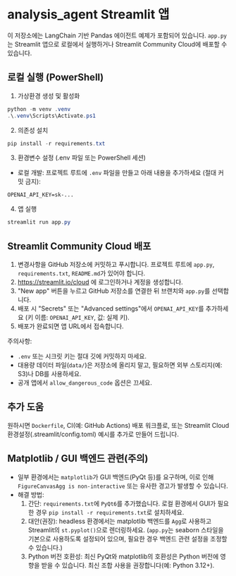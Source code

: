 # analysis_agent Streamlit 앱

이 저장소에는 LangChain 기반 Pandas 에이전트 예제가 포함되어 있습니다. `app.py`는 Streamlit 앱으로 로컬에서 실행하거나 Streamlit Community Cloud에 배포할 수 있습니다.

## 로컬 실행 (PowerShell)

1. 가상환경 생성 및 활성화

```powershell
python -m venv .venv
.\.venv\Scripts\Activate.ps1
```

2. 의존성 설치

```powershell
pip install -r requirements.txt
```

3. 환경변수 설정 (.env 파일 또는 PowerShell 세션)

- 로컬 개발: 프로젝트 루트에 `.env` 파일을 만들고 아래 내용을 추가하세요 (절대 커밋 금지):

```
OPENAI_API_KEY=sk-...
```

4. 앱 실행

```powershell
streamlit run app.py
```

## Streamlit Community Cloud 배포

1. 변경사항을 GitHub 저장소에 커밋하고 푸시합니다. 프로젝트 루트에 `app.py`, `requirements.txt`, `README.md`가 있어야 합니다.
2. https://streamlit.io/cloud 에 로그인하거나 계정을 생성합니다.
3. "New app" 버튼을 누르고 GitHub 저장소를 연결한 뒤 브랜치와 `app.py`를 선택합니다.
4. 배포 시 "Secrets" 또는 "Advanced settings"에서 `OPENAI_API_KEY`를 추가하세요 (키 이름: `OPENAI_API_KEY`, 값: 실제 키).
5. 배포가 완료되면 앱 URL에서 접속합니다.

주의사항:
- `.env` 또는 시크릿 키는 절대 깃에 커밋하지 마세요.
- 대용량 데이터 파일(`data/`)은 저장소에 올리지 말고, 필요하면 외부 스토리지(예: S3)나 DB를 사용하세요.
- 공개 앱에서 `allow_dangerous_code` 옵션은 끄세요.

## 추가 도움
원하시면 `Dockerfile`, CI(예: GitHub Actions) 배포 워크플로, 또는 Streamlit Cloud 환경설정(.streamlit/config.toml) 예시를 추가로 만들어 드립니다.

## Matplotlib / GUI 백엔드 관련(주의)

- 일부 환경에서는 `matplotlib`가 GUI 백엔드(PyQt 등)를 요구하며, 이로 인해 `FigureCanvasAgg is non-interactive` 또는 유사한 경고가 발생할 수 있습니다.
- 해결 방법:
	1. 간단: `requirements.txt`에 `PyQt6`를 추가했습니다. 로컬 환경에서 GUI가 필요한 경우 `pip install -r requirements.txt`로 설치하세요.
	2. 대안(권장): headless 환경에서는 matplotlib 백엔드를 `Agg`로 사용하고 Streamlit의 `st.pyplot()`으로 렌더링하세요. (`app.py`는 seaborn 스타일을 기본으로 사용하도록 설정되어 있으며, 필요한 경우 백엔드 관련 설정을 조정할 수 있습니다.)
	3. Python 버전 호환성: 최신 PyQt와 matplotlib의 호환성은 Python 버전에 영향을 받을 수 있습니다. 최신 조합 사용을 권장합니다(예: Python 3.12+).
